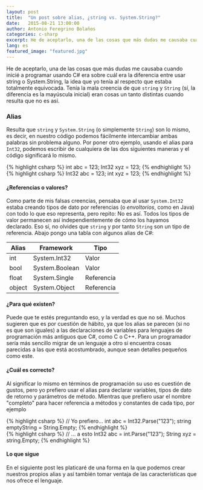 ```yaml
---
layout: post
title:  "Un post sobre alias, ¿string vs. System.String?"
date:   2015-08-21 13:00:00
author: Antonio Feregrino Bolaños
categories: c-sharp
excerpt: He de aceptarlo, una de las cosas que más dudas me causaba cuando inicié a programar usando C# era sobre cuál era la diferencia entre usar string o System.String, la idea que yo tenía al respecto que estaba totalmente equivocada.
lang: es
featured_image: "featured.jpg"
---
```

He de aceptarlo, una de las cosas que más dudas me causaba cuando inicié a programar usando C# era sobre cuál era la diferencia entre usar string o System.String, la idea que yo tenía al respecto que estaba totalmente equivocada. Tenía la mala creencia de que `string` y `String` (sí, la diferencia es la mayúscula inicial) eran cosas un tanto distintas cuando resulta que no es así.  

### Alias  
Resulta que `string` y `System.String` (o simplemente `String`) son lo mismo, es decir, en nuestro código podemos fácilmente intercambiar ambas palabras sin problema alguno. Por poner otro ejemplo, usando el alias para `Int32`, podemos escribir de cualquiera de las dos siguientes maneras y el código significará lo mismo.  
<div class="pure-g">
    <div class="pure-u-1-2">
{% highlight csharp %}
int abc = 123;
Int32 xyz = 123;
{% endhighlight %}
	</div>
    <div class="pure-u-1-2">
{% highlight csharp %}
Int32 abc = 123;
int xyz = 123;
{% endhighlight %}
	</div>
</div>  

#### ¿Referencias o valores?  
Como parte de mis falsas creencias, pensaba que al usar `System.Int32` estaba creando tipos de dato por referencias (o *envoltorios*, como en Java) con todo lo que eso representa, pero repito: No es así. Todos los tipos de valor permanecen así independientemente de cómo los hayamos declarado. Eso sí, no olvides que `string` y por tanto `String` son un tipo de referencia. Abajo pongo una tabla con algunos alias de C#:
<table>
	<thead>
		<tr>
			<th>Alias</th>
			<th>Framework</th>
			<th>Tipo</th>
		</tr>
	</thead>
	<tr>
		<td>int</td>
		<td>System.Int32</td>
		<td>Valor</td>
	</tr>
	<tr>
		<td>bool</td>
		<td>System.Boolean</td>
		<td>Valor</td>
	</tr>
	<tr>
		<td>float</td>
		<td>System.Single</td>
		<td>Referencia</td>
	</tr>
	<tr>
		<td>object</td>
		<td>System.Object</td>
		<td>Referencia</td>
	</tr>
</table>	 


#### ¿Para qué existen?  
Puede que te estés preguntando eso, y la verdad es que no sé. Muchos sugieren que es por cuestión de hábito, ya que los alias se parecen (si no es que son iguales) a las declaraciones de variables para lenguajes de programación más antiguos que C#, como C o C++. Para un programador sería más sencillo migrar de un lenguaje a otro si encuentra cosas parecidas a las que está acostumbrado, aunque sean detalles pequeños como este.

#### ¿Cuál es correcto?  
Al significar lo mismo en términos de programación su uso es cuestión de gustos, pero yo prefiero usar el alias para declarar variables, tipos de dato de retorno y parámetros de método. Mientras que prefiero usar el nombre "completo" para hacer referencia a métodos y constantes de cada tipo, por ejemplo  
<div class="pure-g">
    <div class="pure-u-1-2">
{% highlight csharp %}
// Yo prefiero...
int abc = Int32.Parse("123");
string emptyString = String.Empty;
{% endhighlight %}
	</div>
    <div class="pure-u-1-2">
{% highlight csharp %}
// ... a esto
Int32 abc = int.Parse("123");
String xyz = string.Empty;
{% endhighlight %}
	</div>
</div>  

#### Lo que sigue  
En el siguiente post les platicaré de una forma en la que podemos crear nuestros propios alias y así también tomar ventaja de las características que nos ofrece el lenguaje.  
